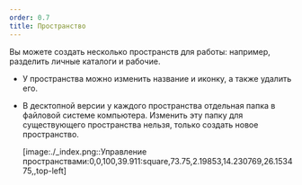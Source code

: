 ```yaml
---
order: 0.7
title: Пространство
---
```


Вы можете создать несколько пространств для работы: например, разделить личные каталоги и рабочие.

-  У пространства можно изменить название и иконку, а также удалить его.

-  В десктопной версии у каждого пространства отдельная папка в файловой системе компьютера. Изменить эту папку для существующего пространства нельзя, только создать новое пространство.

   [image:./_index.png::Управление пространствами:0,0,100,39.911:square,73.75,2.19853,14.230769,26.153475,,top-left]


